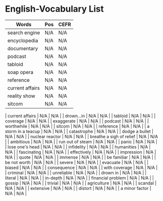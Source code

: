 # English-Vocabulary List

| Words | Pos | CEFR |
|---|---|---|
| search engine | N/A | N/A |
|  encyclopedia | N/A | N/A |
|  documentary | N/A | N/A |
|  podcast | N/A | N/A |
|  tabloid | N/A | N/A |
|  soap opera | N/A | N/A |
|  reference | N/A | N/A |
|  current affairs | N/A | N/A |
|  reality show | N/A | N/A |
|  sitcom | N/A | N/A |
| 
current affairs | N/A | N/A |
|  drown...in | N/A | N/A |
|  tabloid | N/A | N/A |
|  coverage | N/A | N/A |
|  exaggerate | N/A | N/A |
|  podcast | N/A | N/A |
|  worthwhile | N/A | N/A |
|  sitcom | N/A | N/A |
|  reference | N/A | N/A |
|  a storm in a teacup | N/A | N/A |
| 
catastrophe | N/A | N/A |
|  dodge a bullet | N/A | N/A |
|  nuclear reactor | N/A | N/A |
|  breathe a sigh of relief | N/A | N/A |
|  ambitious | N/A | N/A |
|  run out of steam | N/A | N/A |
|  panic | N/A | N/A |
|  lose one's head | N/A | N/A |
| infidelity | N/A | N/A |
|  humanities | N/A | N/A |
|  fascinating | N/A | N/A |
|  effectively | N/A | N/A |
|  impression | N/A | N/A |
|  quote | N/A | N/A |
|  immense | N/A | N/A |
| 
be familiar | N/A | N/A |
|  be not worth | N/A | N/A |
|  severe | N/A | N/A |
|  evacuate | N/A | N/A |
|  biased | N/A | N/A |
|  consequence | N/A | N/A |
|  with coverage | N/A | N/A |
|  criminal | N/A | N/A |
|  unreliable | N/A | N/A |
|  drown in | N/A | N/A |
| 
literal | N/A | N/A |
|  in-depth | N/A | N/A |
|  financial problem | N/A | N/A |
|  gossip | N/A | N/A |
|  trivial | N/A | N/A |
|  agriculture | N/A | N/A |
|  scandal | N/A | N/A |
|  extensive | N/A | N/A |
|  distort | N/A | N/A |
|  a minor factor | N/A | N/A |

